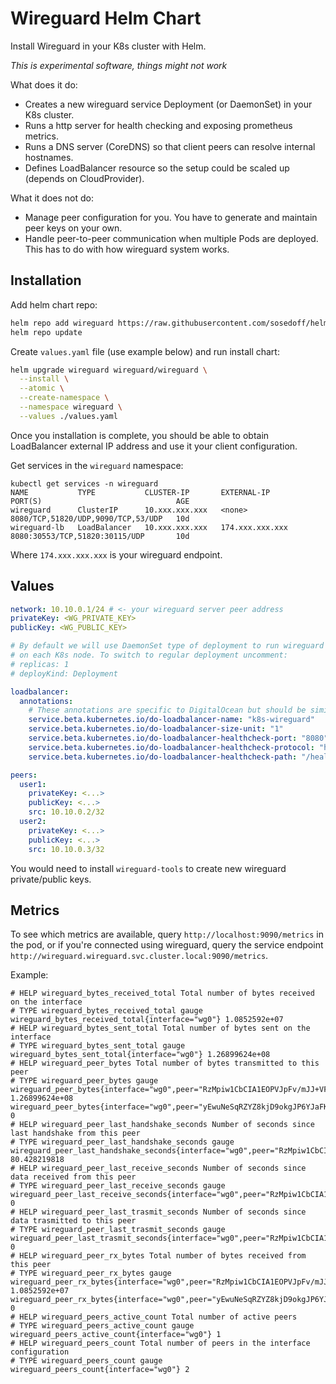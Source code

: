 # Wireguard Helm Chart

Install Wireguard in your K8s cluster with Helm.

_This is experimental software, things might not work_

What does it do:

- Creates a new wireguard service Deployment (or DaemonSet) in your K8s cluster.
- Runs a http server for health checking and exposing prometheus metrics.
- Runs a DNS server (CoreDNS) so that client peers can resolve internal hostnames.
- Defines LoadBalancer resource so the setup could be scaled up (depends on CloudProvider).

What it does not do:

- Manage peer configuration for you. You have to generate and maintain peer keys on your own.
- Handle peer-to-peer communication when multiple Pods are deployed. This has to do with how wireguard system works.

## Installation

Add helm chart repo:

```bash
helm repo add wireguard https://raw.githubusercontent.com/sosedoff/helm-wireguard/main/repo/
helm repo update
```

Create `values.yaml` file (use example below) and run install chart:

```bash
helm upgrade wireguard wireguard/wireguard \
  --install \
  --atomic \
  --create-namespace \
  --namespace wireguard \
  --values ./values.yaml
```

Once you installation is complete, you should be able to obtain LoadBalancer external
IP address and use it your client configuration.

Get services in the `wireguard` namespace:

```
kubectl get services -n wireguard
NAME           TYPE           CLUSTER-IP       EXTERNAL-IP       PORT(S)                              AGE
wireguard      ClusterIP      10.xxx.xxx.xxx   <none>            8080/TCP,51820/UDP,9090/TCP,53/UDP   10d
wireguard-lb   LoadBalancer   10.xxx.xxx.xxx   174.xxx.xxx.xxx   8080:30553/TCP,51820:30115/UDP       10d
```

Where `174.xxx.xxx.xxx` is your wireguard endpoint.

## Values

```yaml
network: 10.10.0.1/24 # <- your wireguard server peer address
privateKey: <WG_PRIVATE_KEY>
publicKey: <WG_PUBLIC_KEY>

# By default we will use DaemonSet type of deployment to run wireguard server peer
# on each K8s node. To switch to regular deployment uncomment:
# replicas: 1
# deployKind: Deployment

loadbalancer:
  annotations:
    # These annotations are specific to DigitalOcean but should be similar in other cloud providers.
    service.beta.kubernetes.io/do-loadbalancer-name: "k8s-wireguard"
    service.beta.kubernetes.io/do-loadbalancer-size-unit: "1"
    service.beta.kubernetes.io/do-loadbalancer-healthcheck-port: "8080"
    service.beta.kubernetes.io/do-loadbalancer-healthcheck-protocol: "http"
    service.beta.kubernetes.io/do-loadbalancer-healthcheck-path: "/health"

peers:
  user1:
    privateKey: <...>
    publicKey: <...>
    src: 10.10.0.2/32
  user2:
    privateKey: <...>
    publicKey: <...>
    src: 10.10.0.3/32
```

You would need to install `wireguard-tools` to create new wireguard private/public keys.

## Metrics

To see which metrics are available, query `http://localhost:9090/metrics` in the pod,
or if you're connected using wireguard, query the service endpoint `http://wireguard.wireguard.svc.cluster.local:9090/metrics`.

Example:

```prometheus
# HELP wireguard_bytes_received_total Total number of bytes received on the interface
# TYPE wireguard_bytes_received_total gauge
wireguard_bytes_received_total{interface="wg0"} 1.0852592e+07
# HELP wireguard_bytes_sent_total Total number of bytes sent on the interface
# TYPE wireguard_bytes_sent_total gauge
wireguard_bytes_sent_total{interface="wg0"} 1.26899624e+08
# HELP wireguard_peer_bytes Total number of bytes transmitted to this peer
# TYPE wireguard_peer_bytes gauge
wireguard_peer_bytes{interface="wg0",peer="RzMpiw1CbCIA1EOPVJpFv/mJJ+VFxSZTgLY3Fc1M4Vo="} 1.26899624e+08
wireguard_peer_bytes{interface="wg0",peer="yEwuNeSqRZYZ8kjD9okgJP6YJaFKxNXD2dGqxVhLlGk="} 0
# HELP wireguard_peer_last_handshake_seconds Number of seconds since last handshake from this peer
# TYPE wireguard_peer_last_handshake_seconds gauge
wireguard_peer_last_handshake_seconds{interface="wg0",peer="RzMpiw1CbCIA1EOPVJpFv/mJJ+VFxSZTgLY3Fc1M4Vo="} 80.428219818
# HELP wireguard_peer_last_receive_seconds Number of seconds since data received from this peer
# TYPE wireguard_peer_last_receive_seconds gauge
wireguard_peer_last_receive_seconds{interface="wg0",peer="RzMpiw1CbCIA1EOPVJpFv/mJJ+VFxSZTgLY3Fc1M4Vo="} 0
# HELP wireguard_peer_last_trasmit_seconds Number of seconds since data trasmitted to this peer
# TYPE wireguard_peer_last_trasmit_seconds gauge
wireguard_peer_last_trasmit_seconds{interface="wg0",peer="RzMpiw1CbCIA1EOPVJpFv/mJJ+VFxSZTgLY3Fc1M4Vo="} 0
# HELP wireguard_peer_rx_bytes Total number of bytes received from this peer
# TYPE wireguard_peer_rx_bytes gauge
wireguard_peer_rx_bytes{interface="wg0",peer="RzMpiw1CbCIA1EOPVJpFv/mJJ+VFxSZTgLY3Fc1M4Vo="} 1.0852592e+07
wireguard_peer_rx_bytes{interface="wg0",peer="yEwuNeSqRZYZ8kjD9okgJP6YJaFKxNXD2dGqxVhLlGk="} 0
# HELP wireguard_peers_active_count Total number of active peers
# TYPE wireguard_peers_active_count gauge
wireguard_peers_active_count{interface="wg0"} 1
# HELP wireguard_peers_count Total number of peers in the interface configuration
# TYPE wireguard_peers_count gauge
wireguard_peers_count{interface="wg0"} 2
```

